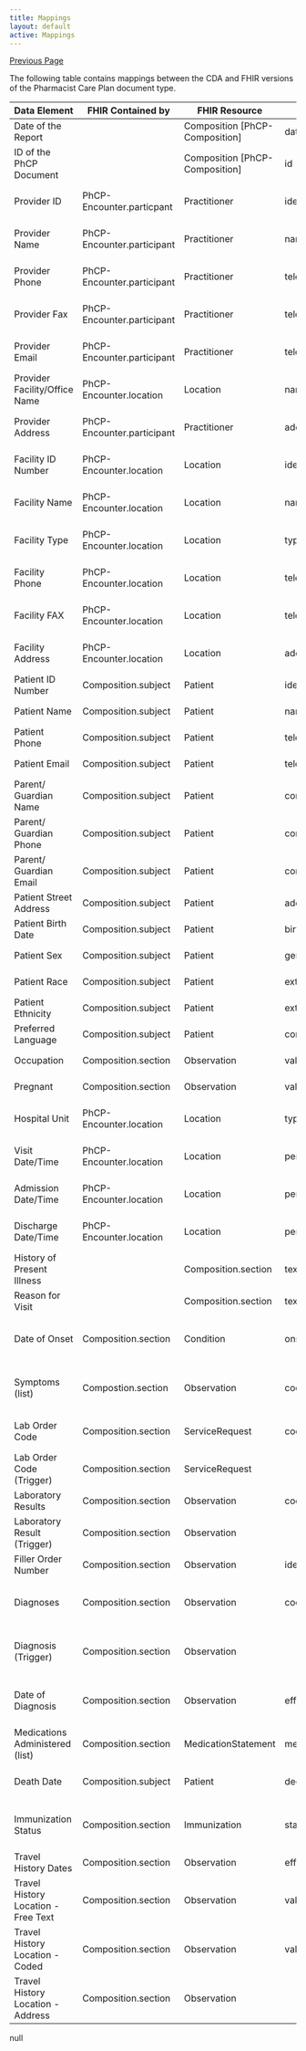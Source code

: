 ```yaml
---
title: Mappings
layout: default
active: Mappings
---
```


[Previous Page](Use_Cases.html)

The following table contains mappings between the CDA and FHIR versions of the Pharmacist Care Plan document type. 

<table class="table table-bordered table-hover table-condensed">
<thead><tr><th title="Field #1">Data Element</th>
<th title="Field #2">FHIR Contained by</th>
<th title="Field #3">FHIR Resource</th>
<th title="Field #4">FHIR Element Path</th>
<th title="Field #5">CDA Section</th>
<th title="Field #6">CDA Mapping</th>
</tr></thead>
<tbody><tr>
<td>Date of the Report</td>
<td> </td>
<td>Composition [PhCP-Composition]</td>
<td>date</td>
<td>US Realm Header (V3)</td>
<td>ClinicalDocument/effectiveTime</td>
</tr>
<tr>
<td>ID of the PhCP Document</td>
<td> </td>
<td>Composition [PhCP-Composition]</td>
<td>id</td>
<td>US Realm Header (V3)</td>
<td>ClinicalDocument/id</td>
</tr>
<tr>
<td>Provider ID</td>
<td>PhCP-Encounter.particpant</td>
<td>Practitioner</td>
<td>identifier</td>
<td>Pharmacist Care Plan Document</td>
<td>ClinicalDocument/componentOf/encompassingEncounter/responsibleParty/assignedEntity/id</td>
</tr>
<tr>
<td>Provider Name</td>
<td>PhCP-Encounter.participant</td>
<td>Practitioner</td>
<td>name</td>
<td>Pharmacist Care Plan Document</td>
<td>ClinicalDocument/componentOf/encompassingEncounter/responsibleParty/assignedEntity/assignedPerson/name</td>
</tr>
<tr>
<td>Provider Phone</td>
<td>PhCP-Encounter.participant</td>
<td>Practitioner</td>
<td>telecom[system=&quot;phone&quot;]</td>
<td>Pharmacist Care Plan Document</td>
<td>ClinicalDocument/componentOf/encompassingEncounter/responsibleParty/assignedEntity/telecom</td>
</tr>
<tr>
<td>Provider Fax</td>
<td>PhCP-Encounter.participant</td>
<td>Practitioner</td>
<td>telecom[system=&quot;fax&quot;]</td>
<td>Pharmacist Care Plan Document</td>
<td>ClinicalDocument/componentOf/encompassingEncounter/responsibleParty/assignedEntity/telecom</td>
</tr>
<tr>
<td>Provider Email</td>
<td>PhCP-Encounter.participant</td>
<td>Practitioner</td>
<td>telecom[system=&quot;email&quot;]</td>
<td>Pharmacist Care Plan Document</td>
<td>ClinicalDocument/componentOf/encompassingEncounter/responsibleParty/assignedEntity/telecom</td>
</tr>
<tr>
<td>Provider Facility/Office Name</td>
<td>PhCP-Encounter.location</td>
<td>Location</td>
<td>name</td>
<td>Pharmacist Care Plan Document</td>
<td>ClinicalDocument/componentOf/encompassingEncounter/location</td>
</tr>
<tr>
<td>Provider Address</td>
<td>PhCP-Encounter.participant</td>
<td>Practitioner</td>
<td>address</td>
<td>Pharmacist Care Plan Document</td>
<td>ClinicalDocument/componentOf/encompassingEncounter/responsibleParty/assignedEntity/addr</td>
</tr>
<tr>
<td>Facility ID Number</td>
<td>PhCP-Encounter.location</td>
<td>Location</td>
<td>identifier</td>
<td>Pharmacist Care Plan Document</td>
<td>ClinicalDocument/componentOf/encompassingEncounter/location/healthCareFacility/id</td>
</tr>
<tr>
<td>Facility Name</td>
<td>PhCP-Encounter.location</td>
<td>Location</td>
<td>name</td>
<td>Pharmacist Care Plan Document</td>
<td>ClinicalDocument/componentOf/encompassingEncounter/location/healthCareFacility/serviceProviderOrganization/name</td>
</tr>
<tr>
<td>Facility Type</td>
<td>PhCP-Encounter.location</td>
<td>Location</td>
<td>type</td>
<td>Pharmacist Care Plan Document</td>
<td>ClinicalDocument/componentOf/encompassingEncounter/location/healthCareFacility/serviceProviderOrganization/code</td>
</tr>
<tr>
<td>Facility Phone</td>
<td>PhCP-Encounter.location</td>
<td>Location</td>
<td>telecom[system=&quot;phone&quot;]</td>
<td>Pharmacist Care Plan Document</td>
<td>ClinicalDocument/componentOf/encompassingEncounter/location/healthCareFacility/serviceProviderOrganization/telecom[@use=&quot;phone&quot;]</td>
</tr>
<tr>
<td>Facility FAX</td>
<td>PhCP-Encounter.location</td>
<td>Location</td>
<td>telecom[system=&quot;fax&quot;]</td>
<td>Pharmacist Care Plan Document</td>
<td>ClinicalDocument/componentOf/encompassingEncounter/location/healthCareFacility/serviceProviderOrganization/telecom</td>
</tr>
<tr>
<td>Facility Address</td>
<td>PhCP-Encounter.location</td>
<td>Location</td>
<td>address</td>
<td>Pharmacist Care Plan Document</td>
<td>ClinicalDocument/componentOf/encompassingEncounter/location/healthCareFacility/location/addr</td>
</tr>
<tr>
<td>Patient ID Number</td>
<td>Composition.subject</td>
<td>Patient</td>
<td>identifier</td>
<td>US Realm Header (V3)</td>
<td>ClinicalDocument/recordTarget/patientRole/id</td>
</tr>
<tr>
<td>Patient Name</td>
<td>Composition.subject</td>
<td>Patient</td>
<td>name</td>
<td>US Realm Header (V3)</td>
<td>ClinicalDocument/recordTarget/patientRole/patient/name</td>
</tr>
<tr>
<td>Patient Phone</td>
<td>Composition.subject</td>
<td>Patient</td>
<td>telecom[system=&quot;phone&quot;]</td>
<td>US Realm Header (V3)</td>
<td>ClinicalDocument/recordTarget/patientRole/telecom</td>
</tr>
<tr>
<td>Patient Email</td>
<td>Composition.subject</td>
<td>Patient</td>
<td>telecom[system=&quot;email&quot;]</td>
<td>US Realm Header (V3)</td>
<td>ClinicalDocument/recordTarget/patientRole/telecom</td>
</tr>
<tr>
<td>Parent/ Guardian Name</td>
<td>Composition.subject</td>
<td>Patient</td>
<td>contact</td>
<td>US Realm Header (V3)</td>
<td>ClinicalDocument/recordTarget/patientRole/patient/guardian/guardianPerson/name</td>
</tr>
<tr>
<td>Parent/ Guardian Phone</td>
<td>Composition.subject</td>
<td>Patient</td>
<td>contact.telecom[system=&quot;phone&quot;]</td>
<td>US Realm Header (V3)</td>
<td>ClinicalDocument/recordTarget/patientRole/patient/guardian/telecom</td>
</tr>
<tr>
<td>Parent/ Guardian Email</td>
<td>Composition.subject</td>
<td>Patient</td>
<td>contact.telecom[system=&quot;email&quot;]</td>
<td>US Realm Header (V3)</td>
<td>ClinicalDocument/recordTarget/patientRole/patient/guardian/telecom</td>
</tr>
<tr>
<td>Patient Street Address</td>
<td>Composition.subject</td>
<td>Patient</td>
<td>address</td>
<td>US Realm Header (V3)</td>
<td>ClinicalDocument/recordTarget/patientRole/addr</td>
</tr>
<tr>
<td>Patient Birth Date</td>
<td>Composition.subject</td>
<td>Patient</td>
<td>birthDate</td>
<td>US Realm Header (V3)</td>
<td>ClinicalDocument/recordTarget/patientRole/patient/birthTime</td>
</tr>
<tr>
<td>Patient Sex</td>
<td>Composition.subject</td>
<td>Patient</td>
<td>gender</td>
<td>US Realm Header (V3)</td>
<td>ClinicalDocument/recordTarget/patientRole/patient/administrativeGenderCode</td>
</tr>
<tr>
<td>Patient Race</td>
<td>Composition.subject</td>
<td>Patient</td>
<td>extension</td>
<td>US Realm Header (V3)</td>
<td>ClinicalDocument/recordTarget/patientRole/patient/raceCode</td>
</tr>
<tr>
<td>Patient Ethnicity</td>
<td>Composition.subject</td>
<td>Patient</td>
<td>extension</td>
<td>US Realm Header (V3)</td>
<td>ClinicalDocument/recordTarget/patientRole/patient/ethnicGroupCode</td>
</tr>
<tr>
<td>Preferred Language</td>
<td>Composition.subject</td>
<td>Patient</td>
<td>communication.language</td>
<td>US Realm Header (V3)</td>
<td>ClinicalDocument/recordTarget/patientRole/patient/languageCommunication</td>
</tr>
<tr>
<td>Occupation</td>
<td>Composition.section</td>
<td>Observation</td>
<td>value</td>
<td>Social History Section (V3)</td>
<td>Social History Observation (V3)/code</td>
</tr>
<tr>
<td>Pregnant</td>
<td>Composition.section</td>
<td>Observation</td>
<td>value</td>
<td>Social History Section (V3)</td>
<td>Pregnancy Observation/code</td>
</tr>
<tr>
<td>Hospital Unit</td>
<td>PhCP-Encounter.location</td>
<td>Location</td>
<td>type</td>
<td>Pharmacist Care Plan Document</td>
<td>ClinicalDocument/componentOf/encompassingEncounter/location/healthCareFacility/code</td>
</tr>
<tr>
<td>Visit Date/Time</td>
<td>PhCP-Encounter.location</td>
<td>Location</td>
<td>period.start</td>
<td>Pharmacist Care Plan Document</td>
<td>ClinicalDocument/componentOf/encompassingEncounter/effectiveTime/low</td>
</tr>
<tr>
<td>Admission Date/Time</td>
<td>PhCP-Encounter.location</td>
<td>Location</td>
<td>period.start</td>
<td>Pharmacist Care Plan Document</td>
<td>ClinicalDocument/componentOf/encompassingEncounter/effectiveTime/low</td>
</tr>
<tr>
<td>Discharge Date/Time</td>
<td>PhCP-Encounter.location</td>
<td>Location</td>
<td>period.end</td>
<td>Pharmacist Care Plan Document</td>
<td>ClinicalDocument/componentOf/encompassingEncounter/effectiveTime/high</td>
</tr>
<tr>
<td>History of Present Illness</td>
<td> </td>
<td>Composition.section</td>
<td>text</td>
<td>History of Present Illness Section</td>
<td>text</td>
</tr>
<tr>
<td>Reason for Visit</td>
<td> </td>
<td>Composition.section</td>
<td>text</td>
<td>Reason for Visit Section</td>
<td>text</td>
</tr>
<tr>
<td>Date of Onset</td>
<td>Composition.section</td>
<td>Condition</td>
<td>onset</td>
<td>Problem Section (entries required) (V3)</td>
<td>Problem Concern Act (V3)/Problem Observation (V3)/effectiveTime + Problem Concern Act (V3)/Initial Case Report Trigger Code Problem Observation/effectiveTime</td>
</tr>
<tr>
<td>Symptoms (list)</td>
<td>Compostion.section</td>
<td>Observation</td>
<td>code</td>
<td>Problem Section (entries required) (V3)</td>
<td>Problem Concern Act (V3)/Problem Observation (V3)/value</td>
</tr>
<tr>
<td>Lab Order Code</td>
<td>Composition.section</td>
<td>ServiceRequest</td>
<td>code</td>
<td>Plan of Treatment Section (V2)</td>
<td>Planned Observation (V2)/code</td>
</tr>
<tr>
<td>Lab Order Code (Trigger)</td>
<td>Composition.section</td>
<td>ServiceRequest</td>
<td> </td>
<td>Plan of Treatment</td>
<td> </td>
</tr>
<tr>
<td>Laboratory Results</td>
<td>Composition.section</td>
<td>Observation</td>
<td>code OR value</td>
<td>Results Section (V3)</td>
<td>Result Observation (V3)/code OR Result Observation (V3)/value</td>
</tr>
<tr>
<td>Laboratory Result (Trigger)</td>
<td>Composition.section</td>
<td>Observation</td>
<td> </td>
<td>Results Section (V3)</td>
<td> </td>
</tr>
<tr>
<td>Filler Order Number</td>
<td>Composition.section</td>
<td>Observation</td>
<td>identifier</td>
<td>Results Section (V3)</td>
<td>Result Organizer (V3)/id</td>
</tr>
<tr>
<td>Diagnoses</td>
<td>Composition.section</td>
<td>Observation</td>
<td>code</td>
<td>Problem Section (entries required) (V3)</td>
<td>Problem Observation (V3)/code</td>
</tr>
<tr>
<td>Diagnosis (Trigger)</td>
<td>Composition.section</td>
<td>Observation</td>
<td> </td>
<td>Problem Section (entries required) (V3)</td>
<td> </td>
</tr>
<tr>
<td>Date of Diagnosis</td>
<td>Composition.section</td>
<td>Observation</td>
<td>effective[x]</td>
<td>Problem Section (entries required) (V3)</td>
<td>Problem Observation (V3)/effectiveTime</td>
</tr>
<tr>
<td>Medications Administered (list)</td>
<td>Composition.section</td>
<td>MedicationStatement</td>
<td>medication[x]</td>
<td>Medications Administered Section (V2)</td>
<td>Medication Information (V2)/manufacturedMaterial/code</td>
</tr>
<tr>
<td>Death Date</td>
<td>Composition.subject</td>
<td>Patient</td>
<td>deceased[x]</td>
<td>Pharamacist Care Plan Document</td>
<td>ClinicalDocument/recordTarget/patientRole/patient/sdtc:deceasedInd</td>
</tr>
<tr>
<td>Immunization Status</td>
<td>Composition.section</td>
<td>Immunization</td>
<td>status</td>
<td>Immunizations Section (entries required) (V3)</td>
<td>Immunization Activity (V3)/statusCode</td>
</tr>
<tr>
<td>Travel History Dates</td>
<td>Composition.section</td>
<td>Observation</td>
<td>effective[x]</td>
<td>Social History Section (V3)</td>
<td> </td>
</tr>
<tr>
<td>Travel History Location - Free Text</td>
<td>Composition.section</td>
<td>Observation</td>
<td>valueCodeableConcept.text</td>
<td>Social History Section (V3)</td>
<td> </td>
</tr>
<tr>
<td>Travel History Location - Coded</td>
<td>Composition.section</td>
<td>Observation</td>
<td>valueCodeableConcept.coding</td>
<td>Social History Section (V3)</td>
<td> </td>
</tr>
<tr>
<td>Travel History Location - Address</td>
<td>Composition.section</td>
<td>Observation</td>
<td> </td>
<td>Social History Section (V3)</td>
<td> </td>
</tr>
</tbody></table>

null